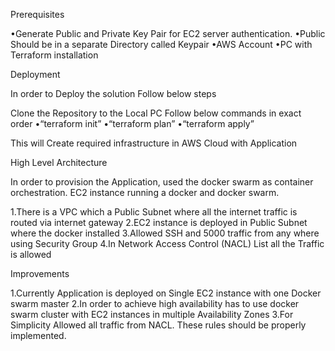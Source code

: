 Prerequisites 

•Generate Public and Private Key Pair  for EC2 server authentication.
•Public Should be in a separate Directory called Keypair
•AWS Account 
•PC with Terraform installation 

Deployment 

In order to Deploy the solution Follow below steps 

Clone the Repository to the Local PC
Follow below commands in exact order 
•“terraform init”
•“terraform plan”
•“terraform apply”

This will Create required infrastructure in AWS Cloud  with Application 

High Level Architecture 

In order to provision the Application, used the docker swarm as container orchestration. EC2 instance running a docker and docker swarm. 

1.There is a VPC which a Public Subnet where all the  internet traffic is routed via internet gateway 
2.EC2 instance is deployed in Public Subnet where the docker installed 
3.Allowed SSH and 5000 traffic from any where using Security Group 
4.In Network Access Control (NACL) List all the Traffic is allowed 

Improvements 

1.Currently Application is deployed on Single EC2 instance with one Docker swarm master
2.In order to achieve high availability has to use docker swarm cluster with EC2 instances in multiple Availability Zones 
3.For Simplicity Allowed all traffic from NACL. These rules should be properly implemented. 






